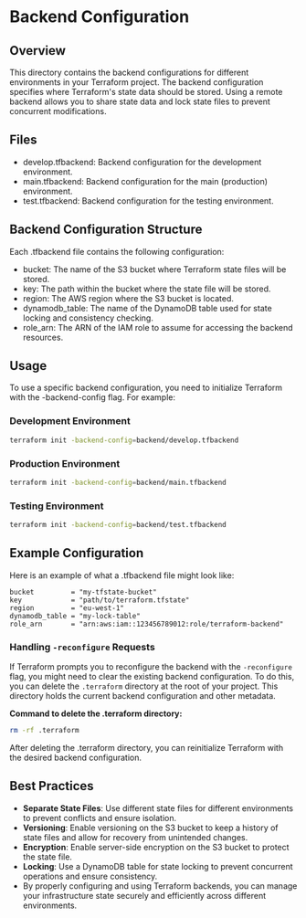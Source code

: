 # Backend Configuration

## Overview

This directory contains the backend configurations for different environments in your Terraform project. The backend configuration specifies where Terraform's state data should be stored. Using a remote backend allows you to share state data and lock state files to prevent concurrent modifications.

## Files

- develop.tfbackend: Backend configuration for the development environment.
- main.tfbackend: Backend configuration for the main (production) environment.
- test.tfbackend: Backend configuration for the testing environment.

## Backend Configuration Structure

Each .tfbackend file contains the following configuration:

- bucket: The name of the S3 bucket where Terraform state files will be stored.
- key: The path within the bucket where the state file will be stored.
- region: The AWS region where the S3 bucket is located.
- dynamodb_table: The name of the DynamoDB table used for state locking and consistency checking.
- role_arn: The ARN of the IAM role to assume for accessing the backend resources.

## Usage

To use a specific backend configuration, you need to initialize Terraform with the -backend-config flag. For example:

### Development Environment

```sh
terraform init -backend-config=backend/develop.tfbackend
```

### Production Environment

```sh
terraform init -backend-config=backend/main.tfbackend
```

### Testing Environment

```sh
terraform init -backend-config=backend/test.tfbackend
```

## Example Configuration

Here is an example of what a .tfbackend file might look like:

```hlc
bucket         = "my-tfstate-bucket"
key            = "path/to/terraform.tfstate"
region         = "eu-west-1"
dynamodb_table = "my-lock-table"
role_arn       = "arn:aws:iam::123456789012:role/terraform-backend"
```

### Handling `-reconfigure` Requests

If Terraform prompts you to reconfigure the backend with the `-reconfigure` flag, you might need to clear the existing backend configuration. To do this, you can delete the `.terraform` directory at the root of your project. This directory holds the current backend configuration and other metadata.

**Command to delete the .terraform directory:**

```sh
rm -rf .terraform
```

After deleting the .terraform directory, you can reinitialize Terraform with the desired backend configuration.

## Best Practices

- **Separate State Files**: Use different state files for different environments to prevent conflicts and ensure isolation.
- **Versioning**: Enable versioning on the S3 bucket to keep a history of state files and allow for recovery from unintended changes.
- **Encryption**: Enable server-side encryption on the S3 bucket to protect the state file.
- **Locking**: Use a DynamoDB table for state locking to prevent concurrent operations and ensure consistency.
- By properly configuring and using Terraform backends, you can manage your infrastructure state securely and efficiently across different environments.
